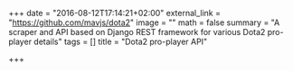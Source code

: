+++
date = "2016-08-12T17:14:21+02:00"
external_link = "https://github.com/mavjs/dota2"
image = ""
math = false
summary = "A scraper and API based on Django REST framework for various Dota2 pro-player details"
tags = []
title = "Dota2 pro-player API"

+++
